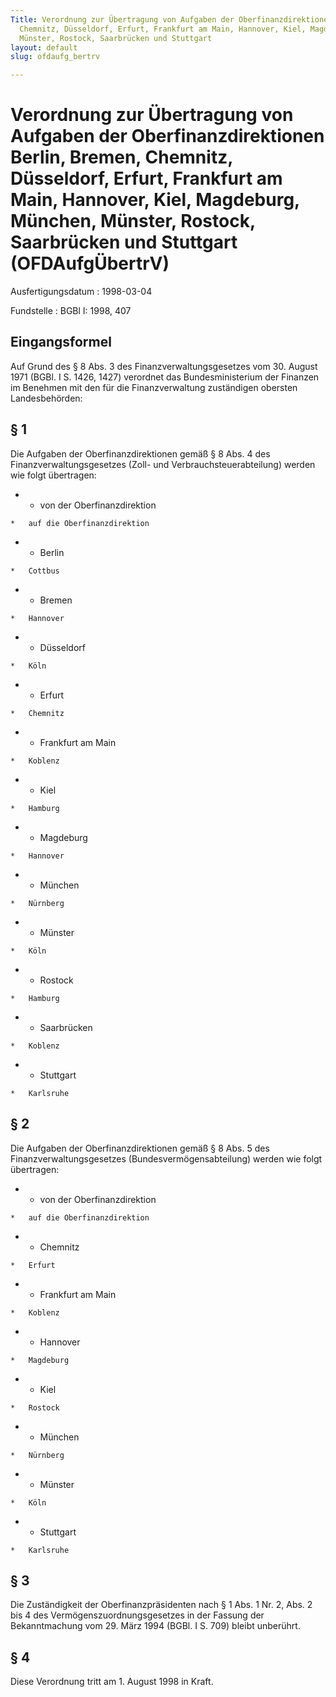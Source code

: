 ```yaml
---
Title: Verordnung zur Übertragung von Aufgaben der Oberfinanzdirektionen Berlin, Bremen,
  Chemnitz, Düsseldorf, Erfurt, Frankfurt am Main, Hannover, Kiel, Magdeburg, München,
  Münster, Rostock, Saarbrücken und Stuttgart
layout: default
slug: ofdaufg_bertrv

---
```


# Verordnung zur Übertragung von Aufgaben der Oberfinanzdirektionen Berlin, Bremen, Chemnitz, Düsseldorf, Erfurt, Frankfurt am Main, Hannover, Kiel, Magdeburg, München, Münster, Rostock, Saarbrücken und Stuttgart (OFDAufgÜbertrV)

Ausfertigungsdatum
:   1998-03-04

Fundstelle
:   BGBl I: 1998, 407



## Eingangsformel

Auf Grund des § 8 Abs. 3 des Finanzverwaltungsgesetzes vom 30. August
1971 (BGBl. I S. 1426, 1427) verordnet das Bundesministerium der
Finanzen im Benehmen mit den für die Finanzverwaltung zuständigen
obersten Landesbehörden:


## § 1

Die Aufgaben der Oberfinanzdirektionen gemäß § 8 Abs. 4 des
Finanzverwaltungsgesetzes (Zoll- und Verbrauchsteuerabteilung) werden
wie folgt übertragen:

*    *   von der Oberfinanzdirektion

    *   auf die Oberfinanzdirektion


*    *   Berlin

    *   Cottbus


*    *   Bremen

    *   Hannover


*    *   Düsseldorf

    *   Köln


*    *   Erfurt

    *   Chemnitz


*    *   Frankfurt am Main

    *   Koblenz


*    *   Kiel

    *   Hamburg


*    *   Magdeburg

    *   Hannover


*    *   München

    *   Nürnberg


*    *   Münster

    *   Köln


*    *   Rostock

    *   Hamburg


*    *   Saarbrücken

    *   Koblenz


*    *   Stuttgart

    *   Karlsruhe





## § 2

Die Aufgaben der Oberfinanzdirektionen gemäß § 8 Abs. 5 des
Finanzverwaltungsgesetzes (Bundesvermögensabteilung) werden wie folgt
übertragen:

*    *   von der Oberfinanzdirektion

    *   auf die Oberfinanzdirektion


*    *   Chemnitz

    *   Erfurt


*    *   Frankfurt am Main

    *   Koblenz


*    *   Hannover

    *   Magdeburg


*    *   Kiel

    *   Rostock


*    *   München

    *   Nürnberg


*    *   Münster

    *   Köln


*    *   Stuttgart

    *   Karlsruhe





## § 3

Die Zuständigkeit der Oberfinanzpräsidenten nach § 1 Abs. 1 Nr. 2,
Abs. 2 bis 4 des Vermögenszuordnungsgesetzes in der Fassung der
Bekanntmachung vom 29. März 1994 (BGBl. I S. 709) bleibt unberührt.


## § 4

Diese Verordnung tritt am 1. August 1998 in Kraft.

